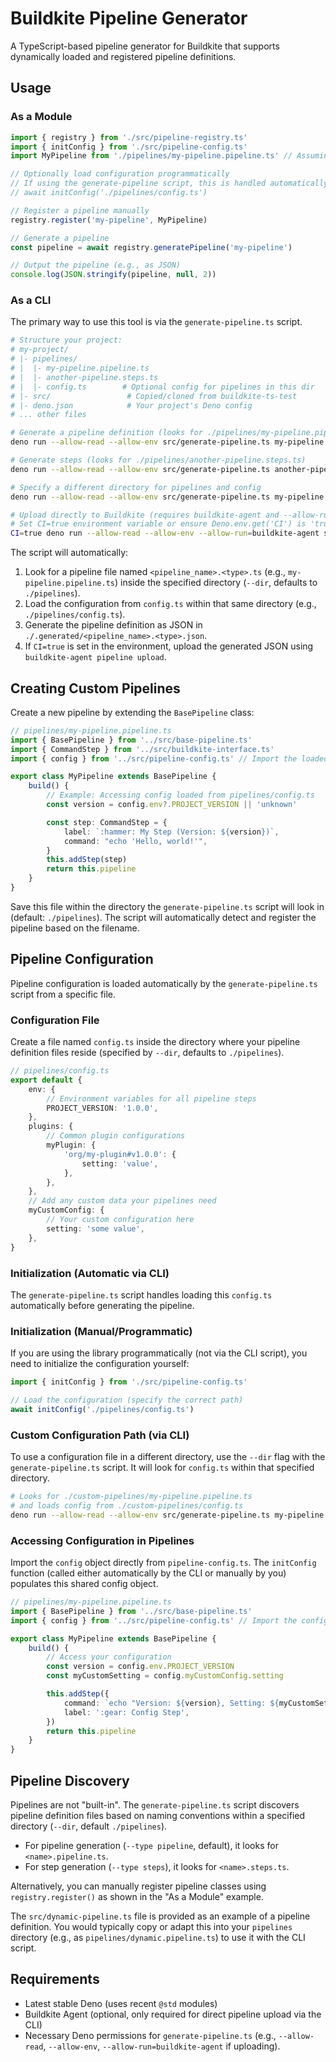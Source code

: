 # Buildkite Pipeline Generator

A TypeScript-based pipeline generator for Buildkite that supports dynamically loaded and registered pipeline definitions.

## Usage

### As a Module

```typescript
import { registry } from './src/pipeline-registry.ts'
import { initConfig } from './src/pipeline-config.ts'
import MyPipeline from './pipelines/my-pipeline.pipeline.ts' // Assuming your pipeline is here

// Optionally load configuration programmatically
// If using the generate-pipeline script, this is handled automatically
// await initConfig('./pipelines/config.ts')

// Register a pipeline manually
registry.register('my-pipeline', MyPipeline)

// Generate a pipeline
const pipeline = await registry.generatePipeline('my-pipeline')

// Output the pipeline (e.g., as JSON)
console.log(JSON.stringify(pipeline, null, 2))
```

### As a CLI

The primary way to use this tool is via the `generate-pipeline.ts` script.

```bash
# Structure your project:
# my-project/
# |- pipelines/
# |  |- my-pipeline.pipeline.ts
# |  |- another-pipeline.steps.ts
# |  |- config.ts        # Optional config for pipelines in this dir
# |- src/                 # Copied/cloned from buildkite-ts-test
# |- deno.json            # Your project's Deno config
# ... other files

# Generate a pipeline definition (looks for ./pipelines/my-pipeline.pipeline.ts)
deno run --allow-read --allow-env src/generate-pipeline.ts my-pipeline

# Generate steps (looks for ./pipelines/another-pipeline.steps.ts)
deno run --allow-read --allow-env src/generate-pipeline.ts another-pipeline --type steps

# Specify a different directory for pipelines and config
deno run --allow-read --allow-env src/generate-pipeline.ts my-pipeline --dir ./custom-pipelines

# Upload directly to Buildkite (requires buildkite-agent and --allow-run)
# Set CI=true environment variable or ensure Deno.env.get('CI') is 'true'
CI=true deno run --allow-read --allow-env --allow-run=buildkite-agent src/generate-pipeline.ts my-pipeline
```

The script will automatically:

1. Look for a pipeline file named `<pipeline_name>.<type>.ts` (e.g., `my-pipeline.pipeline.ts`) inside the specified directory (`--dir`, defaults to `./pipelines`).
2. Load the configuration from `config.ts` within that same directory (e.g., `./pipelines/config.ts`).
3. Generate the pipeline definition as JSON in `./.generated/<pipeline_name>.<type>.json`.
4. If `CI=true` is set in the environment, upload the generated JSON using `buildkite-agent pipeline upload`.

## Creating Custom Pipelines

Create a new pipeline by extending the `BasePipeline` class:

```typescript
// pipelines/my-pipeline.pipeline.ts
import { BasePipeline } from '../src/base-pipeline.ts'
import { CommandStep } from '../src/buildkite-interface.ts'
import { config } from '../src/pipeline-config.ts' // Import the loaded config

export class MyPipeline extends BasePipeline {
	build() {
		// Example: Accessing config loaded from pipelines/config.ts
		const version = config.env?.PROJECT_VERSION || 'unknown'

		const step: CommandStep = {
			label: `:hammer: My Step (Version: ${version})`,
			command: "echo 'Hello, world!'",
		}
		this.addStep(step)
		return this.pipeline
	}
}
```

Save this file within the directory the `generate-pipeline.ts` script will look in (default: `./pipelines`). The script will automatically detect and register the pipeline based on the filename.

## Pipeline Configuration

Pipeline configuration is loaded automatically by the `generate-pipeline.ts` script from a specific file.

### Configuration File

Create a file named `config.ts` inside the directory where your pipeline definition files reside (specified by `--dir`, defaults to `./pipelines`).

```typescript
// pipelines/config.ts
export default {
	env: {
		// Environment variables for all pipeline steps
		PROJECT_VERSION: '1.0.0',
	},
	plugins: {
		// Common plugin configurations
		myPlugin: {
			'org/my-plugin#v1.0.0': {
				setting: 'value',
			},
		},
	},
	// Add any custom data your pipelines need
	myCustomConfig: {
		// Your custom configuration here
		setting: 'some value',
	},
}
```

### Initialization (Automatic via CLI)

The `generate-pipeline.ts` script handles loading this `config.ts` automatically before generating the pipeline.

### Initialization (Manual/Programmatic)

If you are using the library programmatically (not via the CLI script), you need to initialize the configuration yourself:

```typescript
import { initConfig } from './src/pipeline-config.ts'

// Load the configuration (specify the correct path)
await initConfig('./pipelines/config.ts')
```

### Custom Configuration Path (via CLI)

To use a configuration file in a different directory, use the `--dir` flag with the `generate-pipeline.ts` script. It will look for `config.ts` within that specified directory.

```bash
# Looks for ./custom-pipelines/my-pipeline.pipeline.ts 
# and loads config from ./custom-pipelines/config.ts
deno run --allow-read --allow-env src/generate-pipeline.ts my-pipeline --dir ./custom-pipelines
```

### Accessing Configuration in Pipelines

Import the `config` object directly from `pipeline-config.ts`. The `initConfig` function (called either automatically by the CLI or manually by you) populates this shared config object.

```typescript
// pipelines/my-pipeline.pipeline.ts
import { BasePipeline } from '../src/base-pipeline.ts'
import { config } from '../src/pipeline-config.ts' // Import the config object

export class MyPipeline extends BasePipeline {
	build() {
		// Access your configuration
		const version = config.env.PROJECT_VERSION
		const myCustomSetting = config.myCustomConfig.setting

		this.addStep({
			command: `echo "Version: ${version}, Setting: ${myCustomSetting}"`,
			label: ':gear: Config Step',
		})
		return this.pipeline
	}
}
```

## Pipeline Discovery

Pipelines are not "built-in". The `generate-pipeline.ts` script discovers pipeline definition files based on naming conventions within a specified directory (`--dir`, default `./pipelines`).

- For pipeline generation (`--type pipeline`, default), it looks for `<name>.pipeline.ts`.
- For step generation (`--type steps`), it looks for `<name>.steps.ts`.

Alternatively, you can manually register pipeline classes using `registry.register()` as shown in the "As a Module" example.

The `src/dynamic-pipeline.ts` file is provided as an example of a pipeline definition. You would typically copy or adapt this into your `pipelines` directory (e.g., as `pipelines/dynamic.pipeline.ts`) to use it with the CLI script.

## Requirements

- Latest stable Deno (uses recent `@std` modules)
- Buildkite Agent (optional, only required for direct pipeline upload via the CLI)
- Necessary Deno permissions for `generate-pipeline.ts` (e.g., `--allow-read`, `--allow-env`, `--allow-run=buildkite-agent` if uploading).
